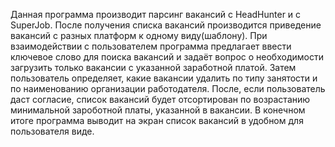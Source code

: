 Данная программа производит парсинг вакансий с HeadHunter и с SuperJob.
После получения списка вакансий производится приведение вакансий с разных платформ к одному виду(шаблону).
При взаимодействии с пользователем программа предлагает ввести ключевое слово для поиска вакансий и задаёт вопрос о необходимости
загрузить только вакансии с указанной заработной платой. Затем пользователь определяет, какие вакансии удалить по типу занятости и 
по наименованию организации работодателя. После, если пользователь даст согласие, список вакансий будет отсортирован по возрастанию
минимальной зароботной платы, указанной в вакансии.
В конечном итоге программа выводит на экран список вакансий в удобном для пользователя виде.